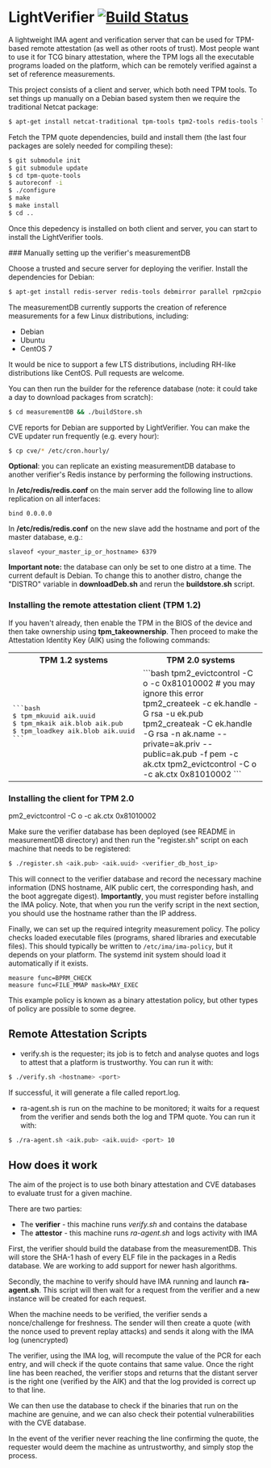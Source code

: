 # LightVerifier [![Build Status](https://travis-ci.org/adrianlshaw/LightVerifier.svg?branch=master)](https://travis-ci.org/adrianlshaw/LightVerifier)

A lightweight IMA agent and verification server that can be used for
TPM-based remote attestation (as well as other roots of trust).
Most people want to use it for TCG binary attestation, where the TPM logs
all the executable programs loaded on the platform, which can be remotely
verified against a set of reference measurements.

This project consists of a client and server, which both need TPM tools.
To set things up manually on a Debian based system then
we require the traditional Netcat package:

```bash
$ apt-get install netcat-traditional tpm-tools tpm2-tools redis-tools libtspi-dev autoconf make gcc
```
Fetch the TPM quote dependencies, build and install them
(the last four packages are solely needed for compiling these):

```bash
$ git submodule init
$ git submodule update
$ cd tpm-quote-tools
$ autoreconf -i
$ ./configure
$ make
$ make install
$ cd ..
```
Once this depedency is installed on both client and server, 
you can start to install the LightVerifier tools.

### Manually setting up the verifier's measurementDB

Choose a trusted and secure server for deploying the verifier. 
Install the dependencies for Debian:

```bash
$ apt-get install redis-server redis-tools debmirror parallel rpm2cpio
```

The measurementDB currently supports the creation of reference 
measurements for a few Linux distributions, including:
* Debian
* Ubuntu 
* CentOS 7

It would be nice to support a few LTS distributions, including 
RH-like distributions like CentOS. Pull requests are welcome. 

You can then run the builder for the reference database
(note: it could take a day to download packages from scratch):
```bash
$ cd measurementDB && ./buildStore.sh
```

CVE reports for Debian are supported by LightVerifier. 
You can make the CVE updater run frequently (e.g. every hour):
```bash
$ cp cve/* /etc/cron.hourly/
```

**Optional**: you can replicate an existing measurementDB database to another
verifier's Redis instance by performing the following instructions.

In **/etc/redis/redis.conf** on the main server add the following line to allow
replication on all interfaces:
```
bind 0.0.0.0
```

In **/etc/redis/redis.conf** on the new slave add the hostname and port of the
master database, e.g.:

```
slaveof <your_master_ip_or_hostname> 6379
```

**Important note:** the database can only be set to one distro at a time.
The current default is Debian. To change this to another distro, change the
"DISTRO" variable in **downloadDeb.sh** and rerun the **buildstore.sh** script.

### Installing the remote attestation client (TPM 1.2)

If you haven't already, then enable the TPM in the BIOS of the device
and then take ownership using **tpm_takeownership**.
Then proceed to make the Attestation Identity Key (AIK)
using the following commands:

<table>
<tr>
<th>TPM 1.2 systems</th>
<th>TPM 2.0 systems</th>
</tr>
<tr>
<td>
<pre>
```bash
$ tpm_mkuuid aik.uuid
$ tpm_mkaik aik.blob aik.pub
$ tpm_loadkey aik.blob aik.uuid
```
</pre>
</td>
<td>
```bash
tpm2_evictcontrol -C o -c 0x81010002 # you may ignore this error
tpm2_createek -c ek.handle -G rsa -u ek.pub
tpm2_createak -C ek.handle -G rsa -n ak.name --private=ak.priv --public=ak.pub -f pem -c ak.ctx
tpm2_evictcontrol -C o -c ak.ctx 0x81010002
```
</td>
</tr>
</table>


### Installing the client for TPM 2.0

pm2_evictcontrol -C o -c ak.ctx 0x81010002


Make sure the verifier database has been deployed (see README in measurementDB
  directory) and then run the "register.sh" script on each machine that
needs to be registered:

```bash
$ ./register.sh <aik.pub> <aik.uuid> <verifier_db_host_ip>
```
This will connect to the verifier database and record the necessary machine
information (DNS hostname, AIK public cert, the corresponding hash,
  and the boot aggregate digest).
**Importantly**, you must register before installing the IMA policy.
Note, that when you run the verify script in the next section, you should use
the hostname rather than the IP address.

Finally, we can set up the required integrity measurement policy.
The policy checks loaded executable files (programs,
shared libraries and executable files).
This should typically be written to ```/etc/ima/ima-policy```,
but it depends on your platform.
The systemd init system should load it automatically if it exists.

```
measure func=BPRM_CHECK
measure func=FILE_MMAP mask=MAY_EXEC
```
This example policy is known as a binary attestation policy, but 
other types of policy are possible to some degree.

## Remote Attestation Scripts
* verify.sh is the requester; its job is to fetch and analyse quotes and
logs to attest that a platform is trustworthy. You can run it with:
```bash
$ ./verify.sh <hostname> <port>
```
If successful, it will generate a file called report.log.

* ra-agent.sh is run on the machine to be monitored; 
it waits for a request from the verifier and sends both the log and TPM quote.
You can run it with:
```bash
$ ./ra-agent.sh <aik.pub> <aik.uuid> <port> 10
```

## How does it work
The aim of the project is to use both binary attestation and CVE databases to
evaluate trust for a given machine.

There are two parties:
* The **verifier** - this machine runs _verify.sh_ and contains the database
* The **attestor** - this machine runs _ra-agent.sh_ and logs activity with IMA

First, the verifier should build the database from the measurementDB.
This will store the SHA-1 hash of every ELF file in the
packages in a Redis database. We are working to add support 
for newer hash algorithms.

Secondly, the machine to verify should have IMA running and launch **ra-agent.sh**. 
This script will then wait for a request from the verifier and a new
instance will be created for each request.

When the machine needs to be verified, the verifier sends a nonce/challenge for freshness.
The sender will then create a quote (with the nonce used to prevent replay
attacks) and sends it along with the IMA log (unencrypted)

The verifier, using the IMA log, will recompute the value of the PCR for each
entry, and will check if the quote contains that same value. Once the right line
 has been reached, the verifier stops and returns that the distant server is the
  right one (verified by the AIK) and that the log provided is
   correct up to that line.

We can then use the database to check if the binaries that run on the machine
are genuine, and we can also check their potential vulnerabilities with the
CVE database.

In the event of the verifier never reaching the line confirming the quote,
the requester would deem the machine as untrustworthy,
and simply stop the process.

